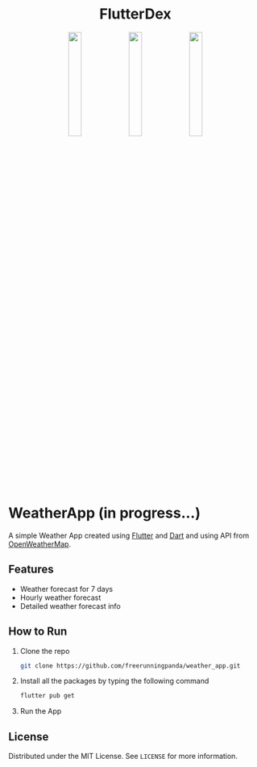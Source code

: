 
<h1 align="center">FlutterDex</h1>

<p align="center">
<img src="https://user-images.githubusercontent.com/91142494/153847157-c03efc33-a6a0-4a8c-bdb9-3a81ac61bced.png" width="23%"></img> 
<img src="https://user-images.githubusercontent.com/91142494/153847480-10456548-41e7-41ce-8ac1-282a51788ddd.png" width="23%"></img> 
<img src="https://user-images.githubusercontent.com/91142494/153847700-63700c1e-e06e-400a-a159-e7b8105416f4.png" width="23%"></img>
</p>


# WeatherApp (in progress...)

A simple Weather App created using [Flutter](https://flutter.dev/) and [Dart](https://dart.dev/) and using API from [OpenWeatherMap](https://openweathermap.org/).


## Features

- Weather forecast for 7 days
- Hourly weather forecast
- Detailed weather forecast info


## How to Run

1. Clone the repo
   ```sh
   git clone https://github.com/freerunningpanda/weather_app.git
   ```
2. Install all the packages by typing the following command
   ```sh
   flutter pub get
   ```
3. Run the App

## License
Distributed under the MIT License. See `LICENSE` for more information.
